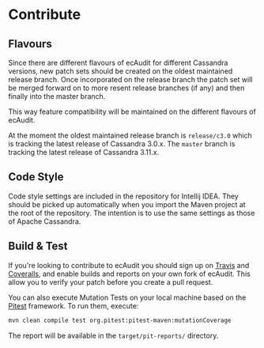 # Contribute


## Flavours

Since there are different flavours of ecAudit for different Cassandra versions,
new patch sets should be created on the oldest maintained release branch.
Once incorporated on the release branch the patch set will be merged forward
on to more resent release branches (if any) and then finally into the master branch.

This way feature compatibility will be maintained on the different flavours of ecAudit.

At the moment the oldest maintained release branch is ```release/c3.0```
which is tracking the latest release of Cassandra 3.0.x.
The ```master``` branch is tracking the latest release of Cassandra 3.11.x.


## Code Style

Code style settings are included in the repository for Intellij IDEA.
They should be picked up automatically when you import the Maven project at the root of the repository.
The intention is to use the same settings as those of Apache Cassandra.


## Build & Test

If you're looking to contribute to ecAudit you should sign up on [Travis](https://travis-ci.org/) and [Coveralls](https://coveralls.io/),
and enable builds and reports on your own fork of ecAudit.
This allow you to verify your patch before you create a pull request.

You can also execute Mutation Tests on your local machine based on the [Pitest](http://pitest.org/) framework.
To run them, execute:
```bash
mvn clean compile test org.pitest:pitest-maven:mutationCoverage
```

The report will be available in the ```target/pit-reports/``` directory.
